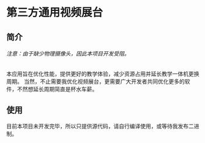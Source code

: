 # 第三方通用视频展台

## 简介
###### 注意：由于缺少物理摄像头，因此本项目开发受阻。
本应用旨在优化性能，提供更好的教学体验，减少资源占用并延长教学一体机更换周期。
当然，不止需要我优化视频展台，更需要广大开发者共同优化更多的软件，不然想延长周期简直是杯水车薪。

## 使用
目前本项目未开发完毕，所以只提供源代码，请自行编译使用，或等待我发布二进制。
